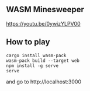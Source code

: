 ## WASM Minesweeper
https://youtu.be/0ywizYLPV00

## How to play
```
cargo install wasm-pack
wasm-pack build --target web
npm install -g serve
serve 
```
and go to http://localhost:3000